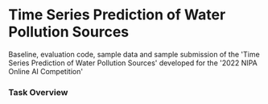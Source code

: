 # Time Series Prediction of Water Pollution Sources
Baseline, evaluation code, sample data and sample submission of the 'Time Series Prediction of Water Pollution Sources' developed for the '2022 NIPA Online AI Competition'

### Task Overview
